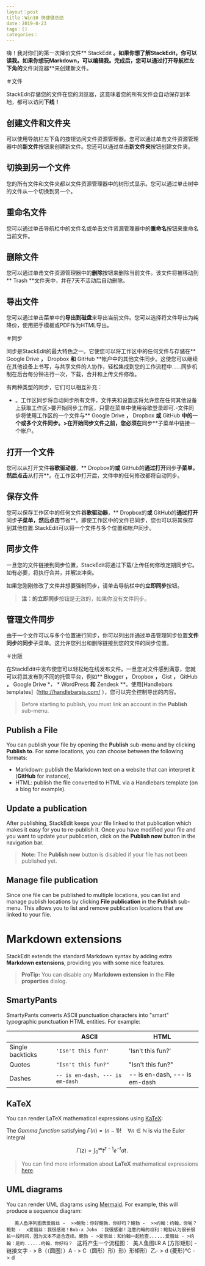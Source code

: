 ```yaml
---
layout：post
title：Win10 快捷键总结      
date：2019-8-23    
tags：[]    
categories：   
---
```



嗨！我对你们的第一次降价文件** StackEdit **。如果你想了解StackEdit，你可以读我。如果你想玩Markdown，可以编辑我。完成后，您可以通过打开导航栏左下角的**文件浏览器**来创建新文件。


＃文件

StackEdit存储您的文件在您的浏览器，这意味着您的所有文件会自动保存到本地，都可以访问**下线！**

## 创建文件和文件夹

可以使用导航栏左下角的按钮访问文件资源管理器。您可以通过单击文件资源管理器中的**新文件**按钮来创建新文件。您还可以通过单击**新文件夹**按钮创建文件夹。

## 切换到另一个文件

您的所有文件和文件夹都以文件资源管理器中的树形式显示。您可以通过单击树中的文件从一个切换到另一个。

## 重命名文件

您可以通过单击导航栏中的文件名或单击文件资源管理器中的**重命名**按钮来重命名当前文件。

## 删除文件

您可以通过单击文件资源管理器中的**删除**按钮来删除当前文件。该文件将被移动到** Trash **文件夹中，并在7天不活动后自动删除。

## 导出文件

您可以通过单击菜单中的**导出到磁盘**来导出当前文件。您可以选择将文件导出为纯降价，使用把手模板或PDF作为HTML导出。


＃同步

同步是StackEdit的最大特色之一。它使您可以将工作区中的任何文件与存储在** Google Drive **，** Dropbox **和** GitHub **帐户中的其他文件同步。这使您可以继续在其他设备上书写，与共享文件的人协作，轻松集成到您的工作流程中......同步机制在后台每分钟进行一次，下载，合并和上传文件修改。

有两种类型的同步，它们可以相互补充：

- 。工作区同步将自动同步所有文件，文件夹和设置这将允许您在任何其他设备上获取工作区>要开始同步工作区，只需在菜单中使用谷歌登录即可.-文件同步将使用工作区的一个文件与** Google Drive **，** Dropbox **或** GitHub **中的一个或多个文件同步。>在开始同步文件之前，您必须在**同步**子菜单中链接一个帐户。





## 打开一个文件

您可以从打开文件**谷歌驱动器**，** Dropbox的**或** GitHub的**通过打开**同步**子菜单，然后点击**从打开**。在工作区中打开后，文件中的任何修改都将自动同步。

## 保存文件

您可以保存工作区中的任何文件**谷歌驱动器**，** Dropbox的**或** GitHub的**通过打开**同步**子菜单，然后点击**节省**。即使工作区中的文件已同步，您也可以将其保存到其他位置.StackEdit可以将一个文件与多个位置和帐户同步。

## 同步文件

一旦您的文件链接到同步位置，StackEdit将通过下载/上传任何修改定期同步它。如有必要，将执行合并，并解决冲突。

如果您刚刚修改了文件并想要强制同步，请单击导航栏中的**立即同步**按钮。

> **注：**的**立即同步**按钮是无效的，如果你没有文件同步。 

## 管理文件同步

由于一个文件可以与多个位置进行同步，你可以列出并通过单击管理同步位置**文件同步**的**同步**子菜单。这允许您列出和删除链接到您的文件的同步位置。


＃出版

在StackEdit中发布使您可以轻松地在线发布文件。一旦您对文件感到满意，您就可以将其发布到不同的托管平台，例如** Blogger **，** Dropbox **，** Gist **，** GitHub **，** Google Drive **，*                                                                                                                                             * WordPress **和** Zendesk **。使用[Handlebars templates]（http://handlebarsjs.com/ ），您可以完全控制导出的内容。

> Before starting to publish, you must link an account in the **Publish** sub-menu.

## Publish a File

You can publish your file by opening the **Publish** sub-menu and by clicking **Publish to**. For some locations, you can choose between the following formats:

- Markdown: publish the Markdown text on a website that can interpret it (**GitHub** for instance),
- HTML: publish the file converted to HTML via a Handlebars template (on a blog for example).

## Update a publication

After publishing, StackEdit keeps your file linked to that publication which makes it easy for you to re-publish it. Once you have modified your file and you want to update your publication, click on the **Publish now** button in the navigation bar.

> **Note:** The **Publish now** button is disabled if your file has not been published yet.

## Manage file publication

Since one file can be published to multiple locations, you can list and manage publish locations by clicking **File publication** in the **Publish** sub-menu. This allows you to list and remove publication locations that are linked to your file.


# Markdown extensions

StackEdit extends the standard Markdown syntax by adding extra **Markdown extensions**, providing you with some nice features.

> **ProTip:** You can disable any **Markdown extension** in the **File properties** dialog.


## SmartyPants

SmartyPants converts ASCII punctuation characters into "smart" typographic punctuation HTML entities. For example:

|                |ASCII                          |HTML                         |
|----------------|-------------------------------|-----------------------------|
|Single backticks|`'Isn't this fun?'`            |'Isn't this fun?'            |
|Quotes          |`"Isn't this fun?"`            |"Isn't this fun?"            |
|Dashes          |`-- is en-dash, --- is em-dash`|-- is en-dash, --- is em-dash|


## KaTeX

You can render LaTeX mathematical expressions using [KaTeX](https://khan.github.io/KaTeX/):

The *Gamma function* satisfying $\Gamma(n) = (n-1)!\quad\forall n\in\mathbb N$ is via the Euler integral

$$
\Gamma(z) = \int_0^\infty t^{z-1}e^{-t}dt\,.
$$

> You can find more information about **LaTeX** mathematical expressions [here](http://meta.math.stackexchange.com/questions/5020/mathjax-basic-tutorial-and-quick-reference).


## UML diagrams

You can render UML diagrams using [Mermaid](https://mermaidjs.github.io/). For example, this will produce a sequence diagram:

`   ` `美人鱼序列图表爱丽丝 -  >>鲍勃：你好鲍勃，你好吗？鲍勃 -  >>约翰：约翰，你呢？鲍勃 -  x爱丽丝：我很感谢！Bob-x John ：我很感谢！注意约翰的权利：鲍勃认为很长很长一段时间，因为文本不适合连续。鲍勃 - >爱丽丝：和约翰一起检查......爱丽丝 - >约翰：是的......约翰，你好吗？` ` `这将产生一个流程图：` `美人鱼图LR A [方形矩形]  - 链接文字 - > B（（圆圈））A  - > C（圆形）形）形）形矩形）乙- > d {菱形}℃ - > d ` ` `     





    














